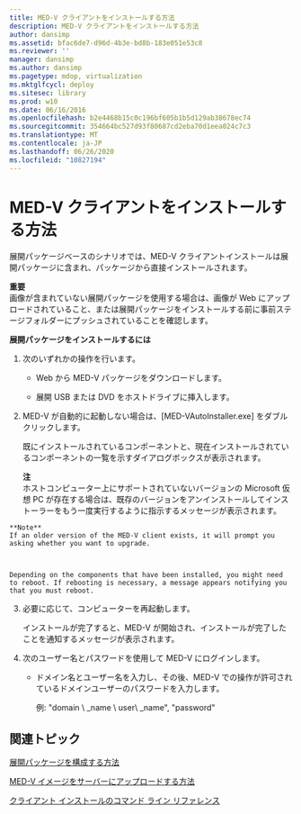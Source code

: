 ```yaml
---
title: MED-V クライアントをインストールする方法
description: MED-V クライアントをインストールする方法
author: dansimp
ms.assetid: bfac6de7-d96d-4b3e-bd8b-183e051e53c8
ms.reviewer: ''
manager: dansimp
ms.author: dansimp
ms.pagetype: mdop, virtualization
ms.mktglfcycl: deploy
ms.sitesec: library
ms.prod: w10
ms.date: 06/16/2016
ms.openlocfilehash: b2e4468b15c0c196bf605b1b5d129ab38678ec74
ms.sourcegitcommit: 354664bc527d93f80687cd2eba70d1eea024c7c3
ms.translationtype: MT
ms.contentlocale: ja-JP
ms.lasthandoff: 06/26/2020
ms.locfileid: "10827194"
---
```

# MED-V クライアントをインストールする方法


展開パッケージベースのシナリオでは、MED-V クライアントインストールは展開パッケージに含まれ、パッケージから直接インストールされます。

**重要**  
画像が含まれていない展開パッケージを使用する場合は、画像が Web にアップロードされていること、または展開パッケージをインストールする前に事前ステージフォルダーにプッシュされていることを確認します。



**展開パッケージをインストールするには**

1.  次のいずれかの操作を行います。

    -   Web から MED-V パッケージをダウンロードします。

    -   展開 USB または DVD をホストドライブに挿入します。

2.  MED-V が自動的に起動しない場合は、[MED-VAutoInstaller.exe] をダブルクリックします。

    既にインストールされているコンポーネントと、現在インストールされているコンポーネントの一覧を示すダイアログボックスが表示されます。

    **注**  
    ホストコンピューター上にサポートされていないバージョンの Microsoft 仮想 PC が存在する場合は、既存のバージョンをアンインストールしてインストーラーをもう一度実行するように指示するメッセージが表示されます。



~~~
**Note**  
If an older version of the MED-V client exists, it will prompt you asking whether you want to upgrade.



Depending on the components that have been installed, you might need to reboot. If rebooting is necessary, a message appears notifying you that you must reboot.
~~~

3. 必要に応じて、コンピューターを再起動します。

   インストールが完了すると、MED-V が開始され、インストールが完了したことを通知するメッセージが表示されます。

4. 次のユーザー名とパスワードを使用して MED-V にログインします。

   -   ドメイン名とユーザー名を入力し、その後、MED-V での操作が許可されているドメインユーザーのパスワードを入力します。

       例: "domain \ _name \\ user\ _name", "password"

## 関連トピック


[展開パッケージを構成する方法](how-to-configure-a-deployment-package.md)

[MED-V イメージをサーバーにアップロードする方法](how-to-upload-a-med-v-image-to-the-server.md)

[クライアント インストールのコマンド ライン リファレンス](client-installation-command-line-reference.md)









